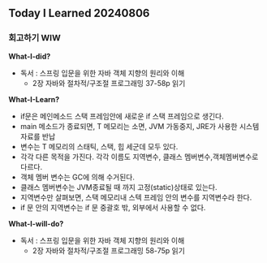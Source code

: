 Today I Learned 20240806
---

### 회고하기 WIW

**What-I-did?**
- 독서 : 스프링 입문을 위한 자바 객체 지향의 원리와 이해
    - 2장 자바와 절차적/구조절 프로그래밍 37-58p 읽기

**What-I-Learn?**
- if문은 메인메소드 스택 프레임안에 새로운 if 스택 프레임으로 생긴다.
- main 메소드가 종료되면, T 메모리는 소면, JVM 가동중지, JRE가 사용한 시스템 자료를 반납
- 변수는 T 메모리의 스태틱, 스택, 힙 세군데 모두 있다.
- 각각 다른 목적을 가진다. 각각 이름도 지역변수, 클래스 멤버변수,객체멤버변수로 다르다.
- 객체 멤버 변수는 GC에 의해 수거된다.
- 클래스 멤버변수는 JVM종료될 때 까지 고정(static)상태로 있는다.
- 지역변수만 살펴보면, 스택 메모리내 스텍 프레임 안의 변수를 지역변수라 한다.
- if 문 안의 지역변수는 if 문 중괄호 밖, 외부에서 사용할 수 없다.

**What-I-will-do?**
- 독서 : 스프링 입문을 위한 자바 객체 지향의 원리와 이해
    - 2장 자바와 절차적/구조절 프로그래밍 58-75p 읽기